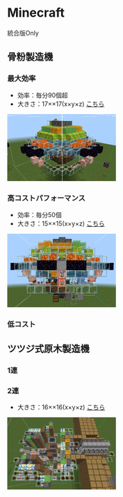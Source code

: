 # Minecraft
統合版Only
## 骨粉製造機
### 最大効率
- 効率：毎分90個超
- 大きさ：17××17(x×y×z)
[こちら](https://github.com/Yumehimeji/Minecraft/blob/main/%E6%9C%80%E5%BC%B7%E9%AA%A8%E7%B2%89%E8%A3%BD%E9%80%A0%E6%A9%9F.mcstructure)
<img src="https://github.com/Yumehimeji/Minecraft/blob/main/koppunhp.png" width=250>

### 高コストパフォーマンス
- 効率：毎分50個
- 大きさ：15××15(x×y×z)
[こちら](https://github.com/Yumehimeji/Minecraft/blob/main/%E9%AA%A8%E7%B2%89%E8%A3%BD%E9%80%A0%E6%A9%9F%EF%BC%88%E3%82%B3%E3%82%B9%E3%83%91%EF%BC%89.mcstructure)
<img src="https://github.com/Yumehimeji/Minecraft/blob/main/koppuncp.png" width=250>

### 低コスト

## ツツジ式原木製造機
### 1連
### 2連

- 大きさ：16××16(x×y×z)
[こちら](https://github.com/Yumehimeji/Minecraft/blob/main/2%E9%80%A3%E5%8E%9F%E6%9C%A8%E8%A3%BD%E9%80%A0%E6%A9%9F.mcstructure)
<img src="https://github.com/Yumehimeji/Minecraft/blob/main/gennboku2.png" width=250>
